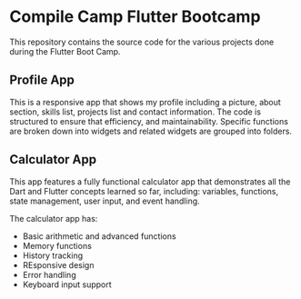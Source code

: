 # Compile Camp Flutter Bootcamp

This repository contains the source code for the various projects done during the Flutter Boot Camp.

## Profile App

This is a responsive app that shows my profile including a picture, about section, skills list, projects list and contact information. The code is structured to ensure that efficiency, and maintainability. Specific functions are broken down into widgets and related widgets are grouped into folders.

## Calculator App

This app features a fully functional calculator app that demonstrates all the Dart and Flutter concepts learned so far, including: variables, functions, state management, user input, and event handling.

The calculator app has:
- Basic arithmetic and advanced functions
- Memory functions
- History tracking
- REsponsive design
- Error handling
- Keyboard input support
